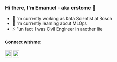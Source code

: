 ### Hi there, I'm Emanuel - aka erstome 👋
- 🔭 I’m currently working as Data Scientist at Bosch
- 🌱 I’m currently learning about MLOps
- ⚡ Fun fact: I was Civil Engineer in another life

#### Connect with me:
[<img align=left alt="erstome | LinkedIn" width="22px" src="https://cdn.jsdelivr.net/npm/simple-icons@v3/icons/linkedin.svg" />][linkedin]
[<img align=left alt="Emanuel-Tome | ResearchGate" width="22px" src="https://upload.wikimedia.org/wikipedia/commons/5/5e/ResearchGate_icon_SVG.svg" />][researchgate]

[Linkedin]: https://www.linkedin.com/in/erstome/
[researchgate]: https://www.researchgate.net/profile/Emanuel-Tome

<!--
**erstome/erstome** is a ✨ _special_ ✨ repository because its `README.md` (this file) appears on your GitHub profile.

Here are some ideas to get you started:

- 🔭 I’m currently working on ...
- 🌱 I’m currently learning ...
- 👯 I’m looking to collaborate on ...
- 🤔 I’m looking for help with ...
- 💬 Ask me about ...
- 📫 How to reach me: ...
- 😄 Pronouns: ...
- ⚡ Fun fact: ...
-->


